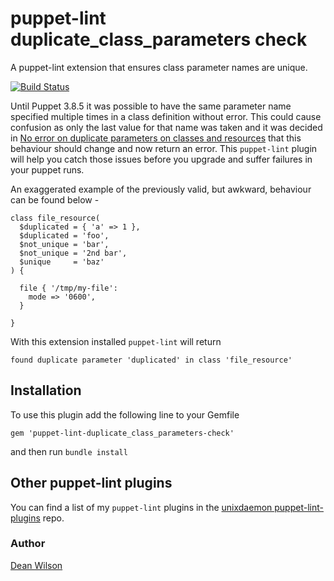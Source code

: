 # puppet-lint duplicate_class_parameters check

A puppet-lint extension that ensures class parameter names are unique.

[![Build Status](https://travis-ci.org/deanwilson/puppet-lint_duplicate_class_parameters-check.svg?branch=master)](https://travis-ci.org/deanwilson/puppet-lint_duplicate_class_parameters-check)

Until Puppet 3.8.5 it was possible to have the same parameter name specified
multiple times in a class definition without error. This could cause
confusion as only the last value for that name was taken and it was decided in
[No error on duplicate parameters on classes and resources](https://tickets.puppetlabs.com/browse/PUP-5590)
that this behaviour should change and now return an error. This `puppet-lint`
plugin will help you catch those issues before you upgrade and suffer failures
in your puppet runs.

An exaggerated example of the previously valid, but awkward, behaviour can be found below -

    class file_resource(
      $duplicated = { 'a' => 1 },
      $duplicated = 'foo',
      $not_unique = 'bar',
      $not_unique = '2nd bar',
      $unique     = 'baz'
    ) {

      file { '/tmp/my-file':
        mode => '0600',
      }

    }

With this extension installed `puppet-lint` will return

    found duplicate parameter 'duplicated' in class 'file_resource'

## Installation

To use this plugin add the following line to your Gemfile

    gem 'puppet-lint-duplicate_class_parameters-check'

and then run `bundle install`

## Other puppet-lint plugins

You can find a list of my `puppet-lint` plugins in the
[unixdaemon puppet-lint-plugins](https://github.com/deanwilson/unixdaemon-puppet-lint-plugins) repo.

### Author
[Dean Wilson](http://www.unixdaemon.net)
